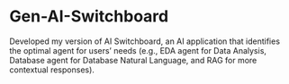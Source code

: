 # Gen-AI-Switchboard
Developed my version of AI Switchboard, an AI application that identifies the optimal agent for users’ needs (e.g., EDA agent for Data Analysis, Database agent for Database Natural Language, and RAG for more contextual responses).
